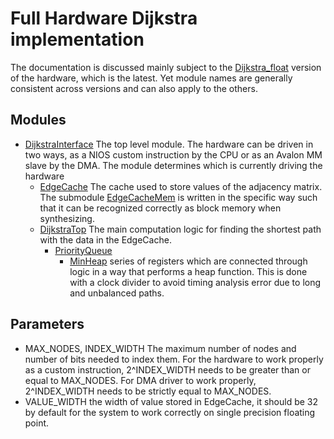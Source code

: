 # Full Hardware Dijkstra implementation

The documentation is discussed mainly subject to the [Dijkstra_float](/hardware/Dijkstra_float/) version of the hardware, which is the latest. Yet module names are generally consistent across versions and can also apply to the others.

## Modules

* [DijkstraInterface](/hardware/Dijkstra_float/hdl/dijkstra_interface.sv)
    The top level module. The hardware can be driven in two ways, as a NIOS custom instruction by the CPU or as an Avalon MM slave by the DMA. The module determines which is currently driving the hardware
    * [EdgeCache](/hardware/Dijkstra_float/hdl/edge_cache.v)
        The cache used to store values of the adjacency matrix. The submodule [EdgeCacheMem](/hardware/Dijkstra_float/hdl/edge_cache_mem.v) is written in the specific way such that it can be recognized correctly as block memory when synthesizing.
    * [DijkstraTop](/hardware/Dijkstra_float/hdl/dijkstra_top.sv)
    The main computation logic for finding the shortest path with the data in the EdgeCache.
        * [PriorityQueue](/hardware/Dijkstra_float/hdl/priority_queue.sv)
            * [MinHeap](/hardware/Dijkstra_float/hdl/minheap.sv)
            series of registers which are connected through logic in a way that performs a heap function. This is done with a clock divider to avoid timing analysis error due to long and unbalanced paths. 

## Parameters
* MAX_NODES, INDEX_WIDTH
    The maximum number of nodes and number of bits needed to index them. For the hardware to work properly as a custom instruction, 2^INDEX_WIDTH needs to be greater than or equal to MAX_NODES. For DMA driver to work properly, 2^INDEX_WIDTH needs to be strictly equal to MAX_NODES.
* VALUE_WIDTH 
    the width of value stored in EdgeCache, it should be 32 by default for the system to work correctly on single precision floating point. 